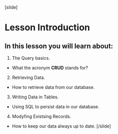 [slide]

# Lesson Introduction

## In this lesson you will learn about:

1. The Query basics.
 - What the acronym **CRUD** stands for?

2. Retrieving Data.
 - How to retrieve data from our database.

3. Writing Data in Tables.
 - Using SQL to persist data in our database.

4. Modyfing Existsing Records. 
 - How to keep our data always up to date.
[/slide]